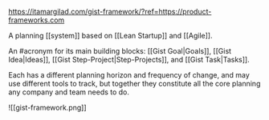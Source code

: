 https://itamargilad.com/gist-framework/?ref=https://product-frameworks.com

A planning [[system]] based on [[Lean Startup]] and [[Agile]].

An #acronym for its main building blocks: [[Gist Goal|Goals]], [[Gist Idea|Ideas]], [[Gist Step-Project|Step-Projects]], and [[Gist Task|Tasks]].

Each has a different planning horizon and frequency of change, and may use different tools to track, but together they constitute all the core planning any company and team needs to do.

![[gist-framework.png]]
